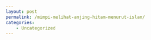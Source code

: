 ```yaml
---
layout: post
permalink: /mimpi-melihat-anjing-hitam-menurut-islam/
categories:
    - Uncategorized
---
```


